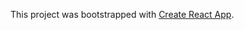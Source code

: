 This project was bootstrapped with [Create React App](https://github.com/facebookincubator/create-react-app).

*<snip>*